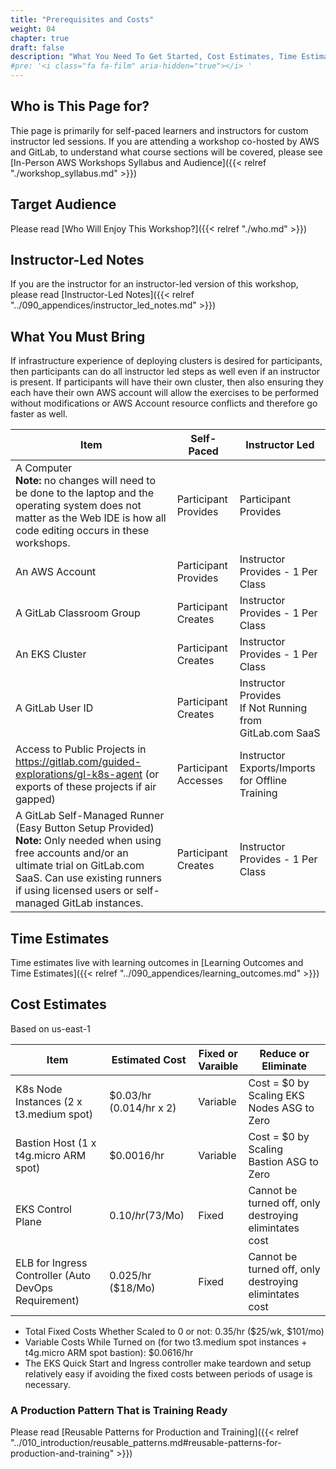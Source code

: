 ```yaml
---
title: "Prerequisites and Costs"
weight: 04
chapter: true
draft: false
description: "What You Need To Get Started, Cost Estimates, Time Estimates, Name Substitutions."
#pre: '<i class="fa fa-film" aria-hidden="true"></i> '
---
```


## Who is This Page for?

Thie page is primarily for self-paced learners and instructors for custom instructor led sessions. If you are attending a workshop co-hosted by AWS and GitLab, to understand what course sections will be covered, please see [In-Person AWS Workshops Syllabus and Audience]({{< relref "./workshop_syllabus.md" >}})

## Target Audience

Please read [Who Will Enjoy This Workshop?]({{< relref "./who.md" >}})

## Instructor-Led Notes

If you are the instructor for an instructor-led version of this workshop, please read [Instructor-Led Notes]({{< relref "../090_appendices/instructor_led_notes.md" >}})

## What You Must Bring

If infrastructure experience of deploying clusters is desired for participants, then participants can do all instructor led steps as well even if an instructor is present. If participants will have their own cluster, then also ensuring they each have their own AWS account will allow the exercises to be performed without modifications or AWS Account resource conflicts and therefore go faster as well.

| Item                                                         | Self-Paced           | Instructor Led                                               |
| ------------------------------------------------------------ | -------------------- | ------------------------------------------------------------ |
| A Computer<br />**Note:** no changes will need to be done to the laptop and the operating system does not matter as the Web IDE is how all code editing occurs in these workshops. | Participant Provides | Participant Provides                                         |
| An AWS Account                                               | Participant Provides | Instructor Provides - 1 Per Class                            |
| A GitLab Classroom Group                                     | Participant Creates  | Instructor Provides - 1 Per Class                            |
| An EKS Cluster                                               | Participant Creates  | Instructor Provides - 1 Per Class                            |
| A GitLab User ID                                             | Participant Creates  | Instructor Provides <br />If Not Running from <br />GitLab.com SaaS |
| Access to Public Projects in https://gitlab.com/guided-explorations/gl-k8s-agent (or exports of these projects if air gapped) | Participant Accesses | Instructor Exports/Imports for Offline Training              |
| A GitLab Self-Managed Runner (Easy Button Setup Provided)<br />**Note:** Only needed when using free accounts and/or an ultimate trial on GitLab.com SaaS. Can use existing runners if using licensed users or self-managed GitLab instances. | Participant Creates  | Instructor Provides - 1 Per Class                            |

## Time Estimates

Time estimates live with learning outcomes in [Learning Outcomes and Time Estimates]({{< relref "../090_appendices/learning_outcomes.md" >}})

## Cost Estimates

Based on us-east-1

| Item                                                | Estimated Cost          | Fixed or <br />Varaible | Reduce or Eliminate                                    |
| --------------------------------------------------- | ----------------------- | ---------------------- | ------------------------------------------------------ |
| K8s Node Instances (2 x t3.medium spot)             | $0.03/hr (0.014/hr x 2) | Variable               | Cost = $0 by Scaling EKS Nodes ASG to Zero               |
| Bastion Host (1 x t4g.micro ARM spot)              | $0.0016/hr | Variable               | Cost = $0 by Scaling Bastion ASG to Zero             |
| EKS Control Plane                                   | $0.10/hr ($73/Mo)       | Fixed                  | Cannot be turned off, only destroying elimintates cost |
| ELB for Ingress Controller (Auto DevOps Requirement) | 0.025/hr ($18/Mo)       | Fixed                  | Cannot be turned off, only destroying elimintates cost |

- Total Fixed Costs Whether Scaled to 0 or not: 0.35/hr ($25/wk, $101/mo)
- Variable Costs While Turned on (for two t3.medium spot instances + t4g.micro ARM spot bastion): $0.0616/hr
- The EKS Quick Start and Ingress controller make teardown and setup relatively easy if avoiding the fixed costs between periods of usage is necessary.

### A Production Pattern That is Training Ready

Please read [Reusable Patterns for Production and Training]({{< relref "../010_introduction/reusable_patterns.md#reusable-patterns-for-production-and-training" >}})

